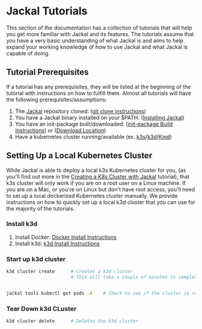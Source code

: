 # Jackal Tutorials

This section of the documentation has a collection of tutorials that will help you get more familiar with Jackal and its features. The tutorials assume that you have a very basic understanding of what Jackal is and aims to help expand your working knowledge of how to use Jackal and what Jackal is capable of doing.

## Tutorial Prerequisites
If a tutorial has any prerequisites, they will be listed at the beginning of the tutorial with instructions on how to fulfill them.
Almost all tutorials will have the following prerequisites/assumptions:

1. The [Jackal](https://github.com/racer159/jackal) repository cloned: ([git clone instructions](https://docs.github.com/en/repositories/creating-and-managing-repositories/cloning-a-repository))
1. You have a Jackal binary installed on your $PATH: ([Installing Jackal](../1-getting-started/index.md#installing-jackal))
1. You have an init-package built/downloaded: ([init-package Build Instructions](./0-creating-a-jackal-package.md)) or ([Download Location](https://github.com/racer159/jackal/releases))
1. Have a kubernetes cluster running/available (ex. [k3s](https://k3s.io/)/[k3d](https://k3d.io/v5.4.1/)/[Kind](https://kind.sigs.k8s.io/docs/user/quick-start#installation))

## Setting Up a Local Kubernetes Cluster

While Jackal is able to deploy a local k3s Kubernetes cluster for you, (as you'll find out more in the [Creating a K8s Cluster with Jackal](./5-creating-a-k8s-cluster-with-jackal.md) tutorial), that k3s cluster will only work if you are on a root user on a Linux machine. If you are on a Mac, or you're on Linux but don't have root access, you'll need to set up a local dockerized Kubernetes cluster manually. We provide instructions on how to quickly set up a local k3d cluster that you can use for the majority of the tutorials.

### Install k3d

1. Install Docker: [Docker Install Instructions](https://docs.docker.com/get-docker/)
2. Install k3d: [k3d Install Instructions](https://k3d.io/#installation)

### Start up k3d cluster

```bash
k3d cluster create      # Creates a k3d cluster
                        # This will take a couple of minutes to complete


jackal tools kubectl get pods -A    # Check to see if the cluster is ready
```

### Tear Down k3d CLuster

```bash
k3d cluster delete      # Deletes the k3d cluster
```
